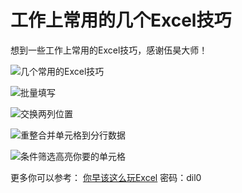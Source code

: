# 工作上常用的几个Excel技巧

想到一些工作上常用的Excel技巧，感谢伍昊大师！

![几个常用的Excel技巧](http://osivibnve.bkt.clouddn.com/17-7-19/24941024.jpg)

![批量填写](http://osivibnve.bkt.clouddn.com/17-7-19/12573033.jpg)

![交换两列位置](http://osivibnve.bkt.clouddn.com/17-7-19/7822343.jpg)

![重整合并单元格到分行数据](http://osivibnve.bkt.clouddn.com/17-7-19/38337731.jpg)

![条件筛选高亮你要的单元格](http://osivibnve.bkt.clouddn.com/17-7-19/43034138.jpg)


更多你可以参考：
[你早该这么玩Excel](http://百度云/s/1dEFlPT3) 密码：dil0